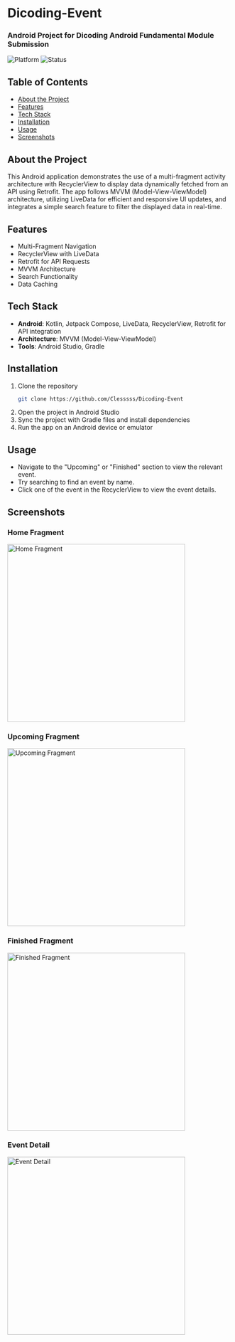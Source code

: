 # Dicoding-Event

### Android Project for Dicoding Android Fundamental Module Submission  
  
![Platform](https://img.shields.io/badge/Platform-Android-green)
![Status](https://img.shields.io/badge/Status-In%20Progress-yellow)

## Table of Contents
- [About the Project](#about-the-project)
- [Features](#features)
- [Tech Stack](#tech-stack)
- [Installation](#installation)
- [Usage](#usage)
- [Screenshots](#screenshots)

## About the Project
This Android application demonstrates the use of a multi-fragment activity architecture with RecyclerView to display data dynamically fetched from an API using Retrofit. The app follows MVVM (Model-View-ViewModel) architecture, utilizing LiveData for efficient and responsive UI updates, and integrates a simple search feature to filter the displayed data in real-time.

## Features
- Multi-Fragment Navigation
- RecyclerView with LiveData
- Retrofit for API Requests
- MVVM Architecture
- Search Functionality
- Data Caching

## Tech Stack
- **Android**: Kotlin, Jetpack Compose, LiveData, RecyclerView, Retrofit for API integration
- **Architecture**: MVVM (Model-View-ViewModel)
- **Tools**: Android Studio, Gradle

## Installation
1. Clone the repository
   ```bash
   git clone https://github.com/Clesssss/Dicoding-Event
   ```
2. Open the project in Android Studio
3. Sync the project with Gradle files and install dependencies
4. Run the app on an Android device or emulator

## Usage
- Navigate to the "Upcoming" or "Finished" section to view the relevant event.
- Try searching to find an event by name.
- Click one of the event in the RecyclerView to view the event details.

## Screenshots
### Home Fragment
<img src="https://raw.githubusercontent.com/Clesssss/Dicoding-Event/main/screenshots/home_fragment.png" alt="Home Fragment" width="400" />  

### Upcoming Fragment
<img src="https://raw.githubusercontent.com/Clesssss/Dicoding-Event/main/screenshots/upcoming_fragment.png" alt="Upcoming Fragment" width="400" />

### Finished Fragment
<img src="https://raw.githubusercontent.com/Clesssss/Dicoding-Event/main/screenshots/finished_fragment.png" alt="Finished Fragment" width="400" />

### Event Detail
<img src="https://raw.githubusercontent.com/Clesssss/Dicoding-Event/main/screenshots/event_detail.png" alt="Event Detail" width="400" />

